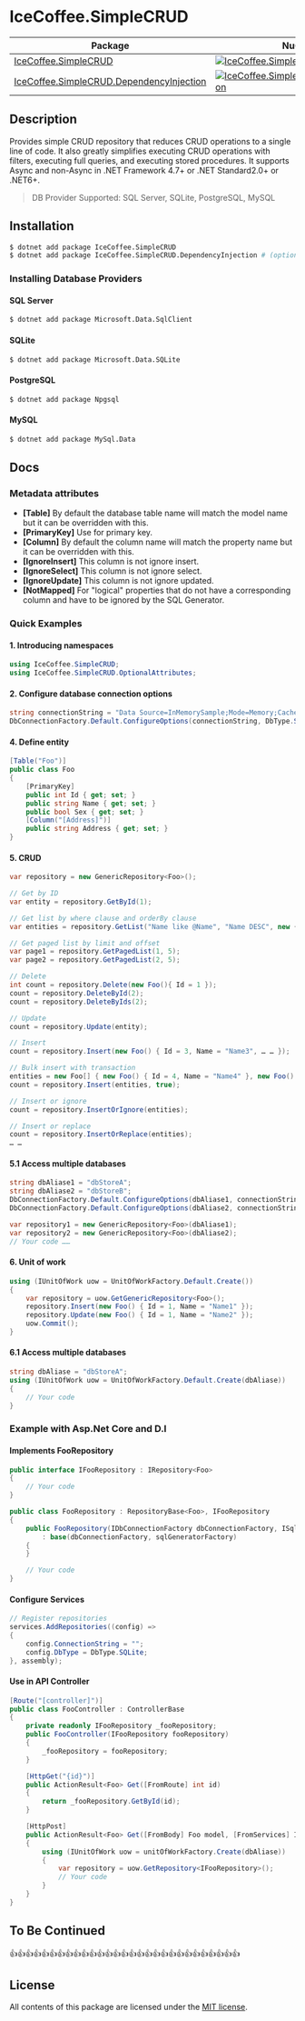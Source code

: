 # IceCoffee.SimpleCRUD

| Package | NuGet Stable | Downloads |
| ------- | ------------ | --------- |
| [IceCoffee.SimpleCRUD](https://www.nuget.org/packages/IceCoffee.SimpleCRUD/) | [![IceCoffee.SimpleCRUD](https://img.shields.io/nuget/v/IceCoffee.SimpleCRUD.svg)](https://www.nuget.org/packages/IceCoffee.SimpleCRUD/) | [![IceCoffee.SimpleCRUD](https://img.shields.io/nuget/dt/IceCoffee.SimpleCRUD.svg)](https://www.nuget.org/packages/IceCoffee.SimpleCRUD/) |
| [IceCoffee.SimpleCRUD.DependencyInjection](https://www.nuget.org/packages/IceCoffee.SimpleCRUD.DependencyInjection/) | [![IceCoffee.SimpleCRUD.DependencyInjection](https://img.shields.io/nuget/v/IceCoffee.SimpleCRUD.DependencyInjection.svg)](https://www.nuget.org/packages/IceCoffee.SimpleCRUD.DependencyInjection/) | [![IceCoffee.SimpleCRUD.DependencyInjection](https://img.shields.io/nuget/dt/IceCoffee.SimpleCRUD.DependencyInjection.svg)](https://www.nuget.org/packages/IceCoffee.SimpleCRUD.DependencyInjection/) |

## Description

Provides simple CRUD repository that reduces CRUD operations to a single line of code. It also greatly simplifies executing CRUD operations with filters, executing full queries, and executing stored procedures. It supports Async and non-Async in .NET Framework 4.7+ or .NET Standard2.0+ or .NET6+.

> DB Provider Supported: SQL Server, SQLite, PostgreSQL, MySQL

## Installation

```sh
$ dotnet add package IceCoffee.SimpleCRUD
$ dotnet add package IceCoffee.SimpleCRUD.DependencyInjection # (optional) If you want use DI
```

### Installing Database Providers
#### SQL Server
```sh
$ dotnet add package Microsoft.Data.SqlClient
```

#### SQLite
```sh
$ dotnet add package Microsoft.Data.SQLite
```

#### PostgreSQL
```sh
$ dotnet add package Npgsql
```

#### MySQL
```sh
$ dotnet add package MySql.Data
```

## Docs

### Metadata attributes

* **[Table]** By default the database table name will match the model name but it can be overridden with this.
* **[PrimaryKey]** Use for primary key.
* **[Column]** By default the column name will match the property name but it can be overridden with this.
* **[IgnoreInsert]** This column is not ignore insert.
* **[IgnoreSelect]** This column is not ignore select.
* **[IgnoreUpdate]** This column is not ignore updated.
* **[NotMapped]** For "logical" properties that do not have a corresponding column and have to be ignored by the SQL Generator.

### Quick Examples

#### 1. Introducing namespaces
``` csharp
using IceCoffee.SimpleCRUD;
using IceCoffee.SimpleCRUD.OptionalAttributes;
```

#### 2. Configure database connection options
``` csharp
string connectionString = "Data Source=InMemorySample;Mode=Memory;Cache=Shared";
DbConnectionFactory.Default.ConfigureOptions(connectionString, DbType.SQLite);
```

#### 4. Define entity
``` csharp
[Table("Foo")]
public class Foo
{
    [PrimaryKey]
    public int Id { get; set; }
    public string Name { get; set; }
    public bool Sex { get; set; }
    [Column("[Address]")]
    public string Address { get; set; }
}
```

#### 5. CRUD
``` csharp
var repository = new GenericRepository<Foo>();

// Get by ID
var entity = repository.GetById(1);

// Get list by where clause and orderBy clause
var entities = repository.GetList("Name like @Name", "Name DESC", new { Name = "%xx%" });

// Get paged list by limit and offset
var page1 = repository.GetPagedList(1, 5);
var page2 = repository.GetPagedList(2, 5);

// Delete
int count = repository.Delete(new Foo(){ Id = 1 });
count = repository.DeleteById(2);
count = repository.DeleteByIds(2);

// Update
count = repository.Update(entity);

// Insert
count = repository.Insert(new Foo() { Id = 3, Name = "Name3", … … });

// Bulk insert with transaction
entities = new Foo[] { new Foo() { Id = 4, Name = "Name4" }, new Foo() { Id = 5, Name = "Name5" } };
count = repository.Insert(entities, true);

// Insert or ignore
count = repository.InsertOrIgnore(entities);

// Insert or replace
count = repository.InsertOrReplace(entities);
… …
```

#### 5.1 Access multiple databases
``` csharp
string dbAliase1 = "dbStoreA";
string dbAliase2 = "dbStoreB";
DbConnectionFactory.Default.ConfigureOptions(dbAliase1, connectionString1, DbType.SQLite);
DbConnectionFactory.Default.ConfigureOptions(dbAliase2, connectionString2, DbType.SQLite);

var repository1 = new GenericRepository<Foo>(dbAliase1); 
var repository2 = new GenericRepository<Foo>(dbAliase2);
// Your code ……
```
#### 6. Unit of work
``` csharp
using (IUnitOfWork uow = UnitOfWorkFactory.Default.Create())
{
    var repository = uow.GetGenericRepository<Foo>();
    repository.Insert(new Foo() { Id = 1, Name = "Name1" });
    repository.Update(new Foo() { Id = 1, Name = "Name2" });
    uow.Commit();
}
```

#### 6.1 Access multiple databases
``` csharp
string dbAliase = "dbStoreA";
using (IUnitOfWork uow = UnitOfWorkFactory.Default.Create(dbAliase))
{
    // Your code
}
```

### Example with Asp.Net Core and D.I

#### Implements FooRepository

```csharp
public interface IFooRepository : IRepository<Foo>
{
    // Your code
}

public class FooRepository : RepositoryBase<Foo>, IFooRepository
{
    public FooRepository(IDbConnectionFactory dbConnectionFactory, ISqlGeneratorFactory sqlGeneratorFactory)
        : base(dbConnectionFactory, sqlGeneratorFactory)
    {
    }

    // Your code
}
```

#### Configure Services

```csharp
// Register repositories
services.AddRepositories((config) =>
{
    config.ConnectionString = "";
    config.DbType = DbType.SQLite;
}, assembly);
```

#### Use in API Controller
```csharp
[Route("[controller]")]
public class FooController : ControllerBase
{
    private readonly IFooRepository _fooRepository;
    public FooController(IFooRepository fooRepository)
    {
        _fooRepository = fooRepository;
    }

    [HttpGet("{id}")]
    public ActionResult<Foo> Get([FromRoute] int id)
    {
        return _fooRepository.GetById(id);
    }

    [HttpPost]
    public ActionResult<Foo> Get([FromBody] Foo model, [FromServices] IUnitOfWorkFactory unitOfWorkFactory)
    {
        using (IUnitOfWork uow = unitOfWorkFactory.Create(dbAliase))
        {
            var repository = uow.GetRepository<IFooRepository>();
            // Your code
        }
    }
}
```

## To Be Continued
👍👍👍👍👍👍👍👍👍👍👍👍👍👍👍👍👍👍👍👍👍👍👍👍👍👍👍👍👍

## License

All contents of this package are licensed under the [MIT license](https://github.com/1249993110/IceCoffee.SimpleCRUD/blob/main/LICENSE).
